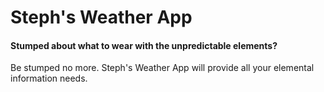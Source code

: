 # Steph's Weather App

#### Stumped about what to wear with the unpredictable elements? 
 Be stumped no more. 
 Steph's Weather App will provide all your elemental information needs.
